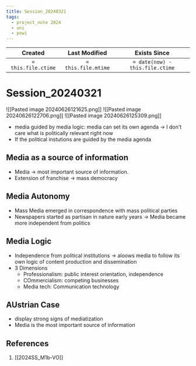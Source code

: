```yaml
---
title: Session_20240321
tags:
  - project_note 2024
  - uni
  - powi
---
```

|     Created      |  Last Modified   |       Exists Since        |
|:----------------:|:----------------:|:----------------:|
| `= this.file.ctime` | `= this.file.mtime` | `= date(now) - this.file.ctime`|

# Session_20240321

![[Pasted image 20240626121625.png]]
![[Pasted image 20240626122706.png]]
![[Pasted image 20240626125309.png]]

- media guided by media logic: media can set its own agenda -> I don't care what is politically relevant right now
- If the political instutions are guided by the media agenda

## Media as a source of information

- Media -> most important source of information.
- Extension of franchise -> mass democracy

## Media Autonomy

- Mass Media emerged in correspondence with mass political parties
- Newspapers started as partisan in nature early years
-> Media became more independent from politics

## Media Logic

- Independence from political institutions -> aloows media to follow its own logic of content production and dissemination
- 3 Dimensions
	- Professionalism: public interest orientation, independence
	- COmmercialism: competing businesses
	- Media tech: Communication technology

## AUstrian Case

- display strong signs of mediatization
- Media is the most important source of information

## References
1. [[2024SS_M1b-VO]]